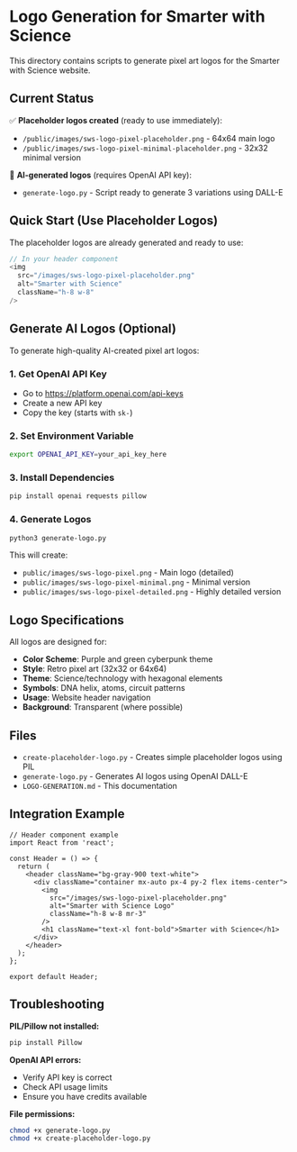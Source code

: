 # Logo Generation for Smarter with Science

This directory contains scripts to generate pixel art logos for the Smarter with Science website.

## Current Status

✅ **Placeholder logos created** (ready to use immediately):
- `/public/images/sws-logo-pixel-placeholder.png` - 64x64 main logo
- `/public/images/sws-logo-pixel-minimal-placeholder.png` - 32x32 minimal version

🔄 **AI-generated logos** (requires OpenAI API key):
- `generate-logo.py` - Script ready to generate 3 variations using DALL-E

## Quick Start (Use Placeholder Logos)

The placeholder logos are already generated and ready to use:

```typescript
// In your header component
<img 
  src="/images/sws-logo-pixel-placeholder.png" 
  alt="Smarter with Science" 
  className="h-8 w-8" 
/>
```

## Generate AI Logos (Optional)

To generate high-quality AI-created pixel art logos:

### 1. Get OpenAI API Key
- Go to https://platform.openai.com/api-keys
- Create a new API key
- Copy the key (starts with `sk-`)

### 2. Set Environment Variable
```bash
export OPENAI_API_KEY=your_api_key_here
```

### 3. Install Dependencies
```bash
pip install openai requests pillow
```

### 4. Generate Logos
```bash
python3 generate-logo.py
```

This will create:
- `public/images/sws-logo-pixel.png` - Main logo (detailed)
- `public/images/sws-logo-pixel-minimal.png` - Minimal version
- `public/images/sws-logo-pixel-detailed.png` - Highly detailed version

## Logo Specifications

All logos are designed for:
- **Color Scheme**: Purple and green cyberpunk theme
- **Style**: Retro pixel art (32x32 or 64x64)
- **Theme**: Science/technology with hexagonal elements
- **Symbols**: DNA helix, atoms, circuit patterns
- **Usage**: Website header navigation
- **Background**: Transparent (where possible)

## Files

- `create-placeholder-logo.py` - Creates simple placeholder logos using PIL
- `generate-logo.py` - Generates AI logos using OpenAI DALL-E
- `LOGO-GENERATION.md` - This documentation

## Integration Example

```tsx
// Header component example
import React from 'react';

const Header = () => {
  return (
    <header className="bg-gray-900 text-white">
      <div className="container mx-auto px-4 py-2 flex items-center">
        <img 
          src="/images/sws-logo-pixel-placeholder.png" 
          alt="Smarter with Science Logo" 
          className="h-8 w-8 mr-3"
        />
        <h1 className="text-xl font-bold">Smarter with Science</h1>
      </div>
    </header>
  );
};

export default Header;
```

## Troubleshooting

**PIL/Pillow not installed:**
```bash
pip install Pillow
```

**OpenAI API errors:**
- Verify API key is correct
- Check API usage limits
- Ensure you have credits available

**File permissions:**
```bash
chmod +x generate-logo.py
chmod +x create-placeholder-logo.py
```